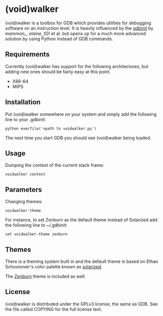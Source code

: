 # (void)walker

(void)walker is a toolbox for GDB which provides utilities for debugging
software on an instruction level. It is heavily influenced by the
[gdbinit](https://github.com/gdbinit/Gdbinit) by  *mammon_*, *elaine*, *fG!*
et al. but opens up for a much more advanced solution by using Python instead
of GDB commands.


## Requirements

Currently (void)walker has support for the following architectures, but adding
new ones should be fairly easy at this point.

 * X86-64
 * MIPS


## Installation

Put (void)walker somewhere on your system and simply add the following line to
your .gdbinit:

    python execfile('<path to voidwalker.py')

The next time you start GDB you should see (void)walker being loaded.


## Usage

Dumping the context of the current stack frame:

    voidwalker context


## Parameters

Changing themes:

    voidwalker-theme

For instance, to set Zenburn as the default theme instead of Solarized add the
following line to ~/.gdbinit:

    set voidwalker-theme zenburn


## Themes

There is a theming system built in and the default theme is based on
Ethan Schoonover's color palette known as
[solarized](http://ethanschoonover.com/solarized).

The [Zenburn](http://slinky.imukuppi.org/zenburnpage/) theme is included as
well.


## License

(void)walker is distributed under the GPLv3 license, the same as GDB. See the
file called COPYING for the full license text.
